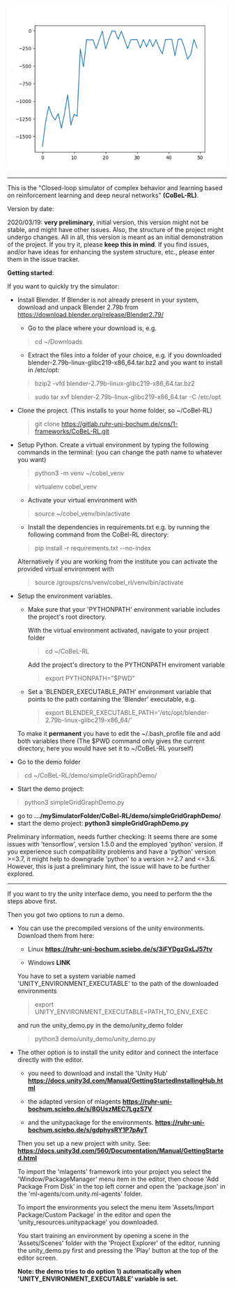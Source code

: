 ![Screenshot](benchmark.png)

--------------------------
This is the "Closed-loop simulator of complex behavior and learning based on reinforcement learning and deep neural networks" **(CoBeL-RL)**.

Version by date:

2020/03/19: **very preliminary**, initial version, this version might not be stable, and might have other issues. 
Also, the structure of the project might undergo changes. All in all, this version is meant as an initial demonstration 
of the project. If you try it, please **keep this in mind**. If you find issues, and/or have ideas for enhancing the 
system structure, etc., please enter them in the issue tracker.

**Getting started**:

If you want to quickly try the simulator:

* Install Blender. If Blender is not already present in your system, download and unpack Blender 2.79b from 
https://download.blender.org/release/Blender2.79/
    * Go to the place where your download is, e.g. 
    > cd ~/Downloads
    * Extract the files into a folder of your choice, e.g. if you downloaded blender-2.79b-linux-glibc219-x86_64.tar.bz2 
     and you want to install in /etc/opt:
    > bzip2 -vfd blender-2.79b-linux-glibc219-x86_64.tar.bz2
                                                                                                                                                                                                                                                                                                                                                                                             
    > sudo tar xvf blender-2.79b-linux-glibc219-x86_64.tar -C /etc/opt
                                                                                                                                                                                                                                                                                                                                          
                                                                                                                                                                                                                                                                                                                                          


* Clone the project. (This installs to your home folder, so ~/CoBel-RL)
    > git clone https://gitlab.ruhr-uni-bochum.de/cns/1-frameworks/CoBeL-RL.git

* Setup Python. Create a virtual environment by typing the following commands in the 
terminal: (you can change the path name to whatever you want)
    > python3 -m venv ~/cobel_venv

    > virtualenv cobel_venv

    * Activate your virtual environment with 
    > source ~/cobel_venv/bin/activate

    * Install the dependencies in requirements.txt e.g. by running the following
 command from the CoBel-RL directory:
    >pip install -r requirements.txt --no-index

    Alternatively if you are working from the institute you can activate the provided virtual environment with 
    > source /groups/cns/venv/cobel_rl/venv/bin/activate


* Setup the environment variables. 
    * Make sure that your 'PYTHONPATH' environment variable includes the project's root directory.

        With the virtual environment activated, navigate to your project folder
        > cd ~/CoBeL-RL

        Add the project's directory to the PYTHONPATH enviroment variable
        >export PYTHONPATH="$PWD"

    * Set a 'BLENDER_EXECUTABLE_PATH' environment variable that points to the path containing the 'Blender' executable, e.g.

        > export BLENDER_EXECUTABLE_PATH='/etc/opt/blender-2.79b-linux-glibc219-x86_64/'

    To make it **permanent** you have to edit the ~/.bash_profile file and add both variables  there
    (The $PWD command only gives the current directory, here you would have set it to ~/CoBeL-RL yourself)

* Go to the demo folder
> cd ~/CoBeL-RL/demo/simpleGridGraphDemo/

* Start the demo project: 
>python3 simpleGridGraphDemo.py

* go to **.../mySimulatorFolder/CoBel-RL/demo/simpleGridGraphDemo/**
* start the demo project: **python3 simpleGridGraphDemo.py**


Preliminary information, needs further checking: It seems there are some issues with 'tensorflow', version 1.5.0 and the employed 'python' version. If you experience such compatibility problems and have a 'python' version >=3.7, it might help to downgrade 'python' to a version >=2.7 and <=3.6. However, this is just a preliminary hint, the issue will have to be further explored.



________________________________________________________________________________________________



If you want to try the unity interface demo, you need to perform the the steps above first.

Then you got two options to run a demo.

*  You can use the precompiled versions of the unity environments. Download them from here:

    * Linux 
    **https://ruhr-uni-bochum.sciebo.de/s/3iFYDgzGxLJ57tv**
    
    * Windows **LINK**
    
    You have to set a system variable named 'UNITY_ENVIRONMENT_EXECUTABLE' to the path of the downloaded environments
    
    > export UNITY_ENVIRONMENT_EXECUTABLE=PATH_TO_ENV_EXEC
    
    and run the unity_demo.py in the demo/unity_demo folder
    
    > python3 demo/unity_demo/unity_demo.py
    
* The other option is to install the unity editor and connect the interface directly with the editor.

    * you need to download and install the 'Unity Hub' 
    **https://docs.unity3d.com/Manual/GettingStartedInstallingHub.html**
    
    * the adapted version of mlagents 
    **https://ruhr-uni-bochum.sciebo.de/s/8GUszMEC7LgzS7V**
    
    * and the unitypackage for the environments.
    **https://ruhr-uni-bochum.sciebo.de/s/gdphysRY1P7pAyT**
    
    Then you set up a new project with unity. See:
    **https://docs.unity3d.com/560/Documentation/Manual/GettingStarted.html**
    
    To import the 'mlagents' framework into your project you select the 'Window/PackageManager' menu item in the editor, 
    then choose 'Add Package From Disk' in the top left corner and open the 'package.json' in the 'ml-agents/com.unity.ml-agents' folder.
    
    To import the environments you select the menu item 'Assets/Import Package/Custom Package' in the editor and open the 
    'unity_resources.unitypackage' you downloaded.
    
    You start training an environment by opening a scene in the 'Assets/Scenes' folder with the 'Project Explorer' of the editor, 
    running the unity_demo.py first and pressing the 'Play' button at the top of the editor screen.
    
    **Note: the demo tries to do option 1) automatically when 'UNITY_ENVIRONMENT_EXECUTABLE' variable is set.**
    
     
     